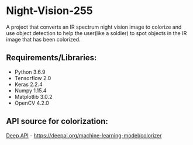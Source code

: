# Night-Vision-255
A project that converts an IR spectrum night vision image to colorize and use object detection to help the user(like a soldier) to spot objects in the IR image that has been colorized.

## Requirements/Libraries:
* Python 3.6.9
* Tensorflow 2.0
* Keras 2.2.4
* Numpy 1.15.4
* Matplotlib 3.0.2
* OpenCV 4.2.0

## API source for colorization:
[Deep API](https://deepai.org/machine-learning-model/colorizer) - https://deepai.org/machine-learning-model/colorizer
